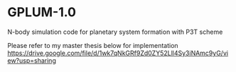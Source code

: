 # GPLUM-1.0
N-body simulation code for planetary system formation with P3T scheme

Please refer to my master thesis below for implementation
https://drive.google.com/file/d/1wk7qNkGRf9Zd0ZY52Lll4Sy3iNAmc9yG/view?usp=sharing

